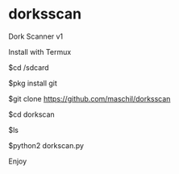 # dorksscan
Dork Scanner v1

Install with Termux

$cd /sdcard

$pkg install git

$git clone https://github.com/maschil/dorksscan

$cd dorkscan

$ls

$python2 dorkscan.py

Enjoy

